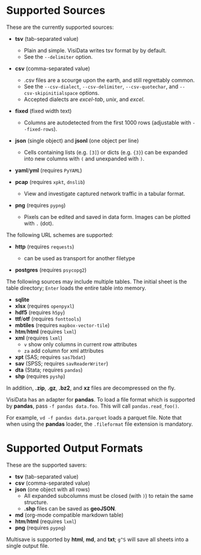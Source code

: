 # Supported Sources

These are the currently supported sources:

- **tsv** (tab-separated value)
    - Plain and simple. VisiData writes tsv format by by default.
    - See the `--delimiter` option.

- **csv** (comma-separated value)
    - .csv files are a scourge upon the earth, and still regrettably common.
    - See the `--csv-dialect`, `--csv-delimiter`, `--csv-quotechar`, and `--csv-skipinitialspace` options.
    - Accepted dialects are *excel-tab*, *unix*, and *excel*.

- **fixed** (fixed width text)
    - Columns are autodetected from the first 1000 rows (adjustable with `--fixed-rows`).

- **json** (single object) and **jsonl** (one object per line)
    - Cells containing lists (e.g. `[3]`) or dicts (e.g. `{3}`) can be expanded into new columns with `(` and unexpanded with `)`.

- **yaml**/**yml** (requires `PyYAML`)

- **pcap** (requires `xpkt`, `dnslib`)
    - View and investigate captured network traffic in a tabular format.

- **png** (requires `pypng`)
    - Pixels can be edited and saved in data form. Images can be plotted with `.` (dot).

The following URL schemes are supported:

- **http** (requires `requests`)
    - can be used as transport for another filetype

- **postgres** (requires `psycopg2`)

The following sources may include multiple tables. The initial sheet is the table directory; `Enter` loads the entire table into memory.

- **sqlite**
- **xlsx** (requires `openpyxl`)
- **hdf5** (requires `h5py`)
- **ttf**/**otf** (requires `fonttools`)
- **mbtiles** (requires `mapbox-vector-tile`)
- **htm**/**html** (requires `lxml`)
- **xml** (requires `lxml`)
    - `v` show only columns in current row attributes
    - `za` add column for xml attributes
- **xpt** (SAS; requires `sas7bdat`)
- **sav** (SPSS; requires `savReaderWriter`)
- **dta** (Stata; requires `pandas`)
- **shp** (requires `pyshp`)

In addition, **.zip**, **.gz**, **.bz2**, and **xz** files are decompressed on the fly.

VisiData has an adapter for **pandas**. To load a file format which is supported by **pandas**, pass `-f pandas data.foo`. This will call `pandas.read_foo()`.

For example, `vd -f pandas data.parquet` loads a parquet file. Note that when using the **pandas** loader, the `.fileformat` file extension is mandatory.

# Supported Output Formats

These are the supported savers:

- **tsv** (tab-separated value)
- **csv** (comma-separated value)
- **json** (one object with all rows)
    - All expanded subcolumns must be closed (with `)`) to retain the same structure.
    - **.shp** files can be saved as **geoJSON**.
- **md** (org-mode compatible markdown table)
- **htm**/**html** (requires `lxml`)
- **png** (requires `pypng`)

Multisave is supported by **html**, **md**, and **txt**; `g^S` will save all sheets into a single output file.
